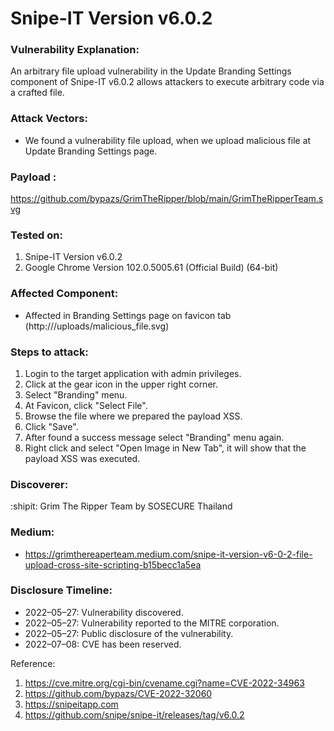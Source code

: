 # Snipe-IT Version v6.0.2

### Vulnerability Explanation:
An arbitrary file upload vulnerability in the Update Branding Settings component of Snipe-IT v6.0.2 allows attackers to execute arbitrary code via a crafted file.

### Attack Vectors:
- We found a vulnerability file upload, when we upload malicious file at Update Branding Settings page.

### Payload :
https://github.com/bypazs/GrimTheRipper/blob/main/GrimTheRipperTeam.svg

### Tested on:
1.  Snipe-IT Version v6.0.2
2.  Google Chrome Version 102.0.5005.61 (Official Build) (64-bit)

### Affected Component: 
- Affected in Branding Settings page on favicon tab (http://<IP>/uploads/malicious_file.svg)

### Steps to attack:
1. Login to the target application with admin privileges.
2. Click at the gear icon in the upper right corner.
3. Select "Branding" menu.
4. At Favicon, click "Select File".
5. Browse the file where we prepared the payload XSS.
6. Click "Save".
7. After found a success message select "Branding" menu again.
8. Right click and select "Open Image in New Tab", it will show that the payload XSS was executed.

### Discoverer:
:shipit: Grim The Ripper Team by SOSECURE Thailand

### Medium:
- https://grimthereaperteam.medium.com/snipe-it-version-v6-0-2-file-upload-cross-site-scripting-b15becc1a5ea

### Disclosure Timeline:
- 2022–05–27: Vulnerability discovered.
- 2022–05–27: Vulnerability reported to the MITRE corporation.
- 2022–05–27: Public disclosure of the vulnerability.
- 2022–07–08: CVE has been reserved.

Reference:
1. https://cve.mitre.org/cgi-bin/cvename.cgi?name=CVE-2022-34963
2. https://github.com/bypazs/CVE-2022-32060
3. https://snipeitapp.com
4. https://github.com/snipe/snipe-it/releases/tag/v6.0.2
